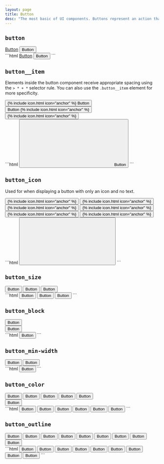 ```yaml
---
layout: page
title: Button
desc: "The most basic of UI components. Buttons represent an action that a user can take."
---
```


## `button`

<div class="demo grid grid_md">
  <div class="demo__render grid__item">
    <a class="button" href="#">Button</a>
    <button class="button">Button</button>
  </div>
  <div class="grid__item size_6">
  <div class="demo__code" markdown="1">
```html
<a class="button" href="#">Button</a>
<button class="button">Button</button>
```
  </div>
  </div>
</div>

## `button__item`

Elements inside the button component receive appropriate spacing using the `> * + *` selector rule. You can also use the `.button__item` element for more specificity.

<div class="demo grid grid_md">
  <div class="demo__render grid__item">
    <div class="level level_wrap">
      <button class="button button_color_primary">
        {% include icon.html icon="anchor" %}
        <span class="button__item">Button</span>
        <span class="arrow"></span>
      </button>
      <button class="button button_color_primary">
        <span class="button__item">Button</span>
        {% include icon.html icon="anchor" %}
        <span class="arrow"></span>
      </button>
      <button class="button button_color_primary">
        {% include icon.html icon="anchor" %}
        <span class="arrow"></span>
      </button>
    </div>
  </div>
  <div class="grid__item size_6">
  <div class="demo__code" markdown="1">
```html
<button class="button">
  <svg role="img" class="icon">
    <use xlink:href="#anchor"></use>
  </svg>
  <span class="button__item">Button</span>
  <span class="arrow"></span>
</button>
```
  </div>
  </div>
</div>

## `button_icon`

Used for when displaying a button with only an icon and no text.

<div class="demo grid grid_md">
  <div class="demo__render grid__item">
    <div class="level level_wrap">
      <button class="button button_size_sm button_icon">
        {% include icon.html icon="anchor" %}
      </button>
      <button class="button button_size_sm button_icon button_color_primary">
        {% include icon.html icon="anchor" %}
      </button>
      <button class="button button_icon">
        {% include icon.html icon="anchor" %}
      </button>
      <button class="button button_icon button_color_primary">
        {% include icon.html icon="anchor" %}
      </button>
      <button class="button button_size_lg button_icon">
        {% include icon.html icon="anchor" %}
      </button>
      <button class="button button_size_lg button_icon button_color_primary">
        {% include icon.html icon="anchor" %}
      </button>
    </div>
  </div>
  <div class="grid__item size_6">
  <div class="demo__code" markdown="1">
```html
<button class="button button_icon">
  <svg role="img" class="icon">
    <use xlink:href="#anchor"></use>
  </svg>
</button>
```
  </div>
  </div>
</div>

## `button_size`

<div class="demo grid grid_md">
  <div class="demo__render grid__item">
    <div class="level level_wrap">
      <button class="button button_size_sm button_color_primary">
        <span>Button</span>
      </button>
      <button class="button button_color_primary">
        <span>Button</span>
      </button>
      <button class="button button_size_lg button_color_primary">
        <span>Button</span>
      </button>
    </div>
  </div>
  <div class="grid__item size_6">
  <div class="demo__code" markdown="1">
```html
<button class="button button_size_sm button_color_primary">Button</button>
<button class="button button_color_primary">Button</button>
<button class="button button_size_lg button_color_primary">Button</button>
```
  </div>
  </div>
</div>

## `button_block`

<div class="demo grid grid_md">
  <div class="demo__render grid__item spacing">
    <div class="demo__group">
      <button class="button button_block button_color_primary">Button</button>
    </div>
    <div class="demo__group">
      <button class="button button_block button_color_secondary">Button</button>
    </div>
  </div>
  <div class="grid__item size_6">
  <div class="demo__code" markdown="1">
```html
<button class="button button_block">
  Button
</button>
```
  </div>
  </div>
</div>

## `button_min-width`

<div class="demo grid grid_md">
  <div class="demo__render grid__item">
    <div class="level level_wrap">
      <button class="button button_min-width button_color_primary">Button</button>
      <button class="button button_min-width button_color_secondary">Button</button>
    </div>
  </div>
  <div class="grid__item size_6">
  <div class="demo__code" markdown="1">
```html
<button class="button button_min-width">Button</button>
```
  </div>
  </div>
</div>

## `button_color`

<div class="demo grid grid_md">
  <div class="demo__render grid__item spacing">
    <div class="demo__group level level_wrap">
      <button class="button button_color_primary">Button</button>
      <button class="button button_color_secondary">Button</button>
      <button class="button button_color_success">Button</button>
      <button class="button button_color_caution">Button</button>
      <button class="button button_color_danger">Button</button>
    </div>
    <div class="demo__group bg_gray p_1">
      <button class="button button_color_inverted">Button</button>
    </div>
  </div>
  <div class="grid__item size_6">
  <div class="demo__code" markdown="1">
```html
<button class="button button_color_inverted">Button</button>
<button class="button button_color_primary">Button</button>
<button class="button button_color_secondary">Button</button>
<button class="button button_color_success">Button</button>
<button class="button button_color_caution">Button</button>
<button class="button button_color_danger">Button</button>
```
  </div>
  </div>
</div>

## `button_outline`

<div class="demo grid grid_md">
  <div class="demo__render grid__item spacing">
    <div class="demo__group level level_wrap">
      <button class="button button_outline">Button</button>
      <button class="button button_outline_primary">Button</button>
      <button class="button button_outline_secondary">Button</button>
      <button class="button button_outline_success">Button</button>
      <button class="button button_outline_caution">Button</button>
      <button class="button button_outline_danger">Button</button>
      <button class="button button_outline_dark">Button</button>
      <button class="button button_outline_fade">Button</button>
    </div>
    <div class="demo__group bg_gray p_1">
      <button class="button button_outline_inverted">Button</button>
    </div>
  </div>
  <div class="grid__item size_6">
  <div class="demo__code" markdown="1">
```html
<button class="button button_outline">Button</button>
<button class="button button_outline_inverted">Button</button>
<button class="button button_outline_primary">Button</button>
<button class="button button_outline_secondary">Button</button>
<button class="button button_outline_success">Button</button>
<button class="button button_outline_caution">Button</button>
<button class="button button_outline_danger">Button</button>
<button class="button button_outline_dark">Button</button>
<button class="button button_outline_fade">Button</button>
```
  </div>
  </div>
</div>
